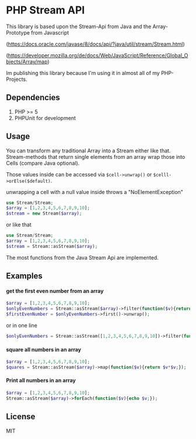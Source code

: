 # PHP Stream API

This library is based upon the Stream-Api from Java and the Array-Prototype from Javascript

(https://docs.oracle.com/javase/8/docs/api/?java/util/stream/Stream.html)

(https://developer.mozilla.org/de/docs/Web/JavaScript/Reference/Global_Objects/Array/map)

Im publishing this library because I'm using it in almost all of my PHP-Projects.

## Dependencies
1. PHP >= 5
2. PHPUnit for development

## Usage

You can transform any traditional Array into a Stream either like that.
Stream-methods that return single elements from an array wrap those into Cells (compare Java optional).

Those values inside can be accessed via ```$cell->unwrap()``` or ```$celll->orElse($default)```.

unwrapping a cell with a null value inside throws a "NoElementException"


```PHP
use Stream/Stream;
$array = [1,2,3,4,5,6,7,8,9,10];
$stream = new Stream($array);
```
or like that

```PHP
use Stream/Stream;
$array = [1,2,3,4,5,6,7,8,9,10];
$stream = Stream::asStream($array);
```

The most functions from the Java Stream Api are implemented. 

## Examples

#### get the first even number from an array
```PHP
$array = [1,2,3,4,5,6,7,8,9,10];
$onlyEvenNumbers = Stream::asStream($array)->filter(function($v){return $v%2==0;});
$firstEvenNumber = $onlyEvenNumbers->first()->unwrap();
```
or in one line
```PHP
$onlyEvenNumbers = Stream::asStream([1,2,3,4,5,6,7,8,9,10])->filter(function($v){return $v%2==0;})->first()->unwrap();
```

#### square all numbers in an array

```PHP
$array = [1,2,3,4,5,6,7,8,9,10];
$quares = Stream::asStream($array)->map(function($v){return $v*$v;});
```

#### Print all numbers in an array

```PHP
$array = [1,2,3,4,5,6,7,8,9,10];
Stream::asStream($array)->forEach(function($v){echo $v;});
```


## License

MIT